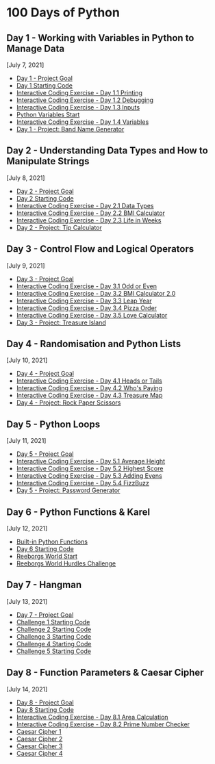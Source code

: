 # 100 Days of Python

## Day 1 - Working with Variables in Python to Manage Data
[July 7, 2021]

* [Day 1 - Project Goal](https://band-name-generator-end.appbrewery.repl.run)
* [Day 1 Starting Code](https://replit.com/@asamanta237/day-1-printing-start)
* [Interactive Coding Exercise - Day 1.1 Printing](https://replit.com/@asamanta237/day-1-1-exercise)
* [Interactive Coding Exercise - Day 1.2 Debugging](https://replit.com/@asamanta237/day-1-2-exercise)
* [Interactive Coding Exercise - Day 1.3 Inputs](https://replit.com/@asamanta237/day-1-3-exercise)
* [Python Variables Start](https://replit.com/@asamanta237/day-1-variables-start)
* [Interactive Coding Exercise - Day 1.4 Variables](https://replit.com/@asamanta237/day-1-4-exercise)
* [Day 1 - Project: Band Name Generator](https://replit.com/@asamanta237/band-name-generator#main.py)


## Day 2 - Understanding Data Types and How to Manipulate Strings
[July 8, 2021]

* [Day 2 - Project Goal](https://tip-calculator-end.appbrewery.repl.run)
* [Day 2 Starting Code](https://replit.com/@asamanta237/day-2-start)
* [Interactive Coding Exercise - Day 2.1 Data Types](https://replit.com/@asamanta237/day-2-1-exercise)
* [Interactive Coding Exercise - Day 2.2 BMI Calculator](https://replit.com/@asamanta237/day-2-2-exercise)
* [Interactive Coding Exercise - Day 2.3 Life in Weeks](https://replit.com/@asamanta237/day-2-3-exercise)
* [Day 2 - Project: Tip Calculator](https://replit.com/@asamanta237/tip-calculator#main.py)


## Day 3 - Control Flow and Logical Operators
[July 9, 2021]

* [Day 3 - Project Goal](https://treasure-island-end.appbrewery.repl.run)
* [Interactive Coding Exercise - Day 3.1 Odd or Even](https://replit.com/@asamanta237/day-3-1-exercise)
* [Interactive Coding Exercise - Day 3.2 BMI Calculator 2.0](https://replit.com/@asamanta237/day-3-2-exercise)
* [Interactive Coding Exercise - Day 3.3 Leap Year](https://replit.com/@asamanta237/day-3-3-exercise)
* [Interactive Coding Exercise - Day 3.4 Pizza Order](https://replit.com/@asamanta237/day-3-4-exercise)
* [Interactive Coding Exercise - Day 3.5 Love Calculator](https://replit.com/@asamanta237/day-3-5-exercise)
* [Day 3 - Project: Treasure Island](https://replit.com/@asamanta237/treasure-island)

## Day 4 - Randomisation and Python Lists
[July 10, 2021]

* [Day 4 - Project Goal](https://rock-paper-scissors-end.appbrewery.repl.run)
* [Interactive Coding Exercise - Day 4.1 Heads or Tails](https://replit.com/@asamanta237/day-4-1-exercise)
* [Interactive Coding Exercise - Day 4.2 Who's Paying](https://replit.com/@asamanta237/day-4-2-exercise)
* [Interactive Coding Exercise - Day 4.3 Treasure Map](https://replit.com/@asamanta237/day-4-3-exercise)
* [Day 4 - Project: Rock Paper Scissors](https://replit.com/@asamanta237/rock-paper-scissors)

## Day 5 - Python Loops
[July 11, 2021]

* [Day 5 - Project Goal](https://password-generator-end.appbrewery.repl.run)
* [Interactive Coding Exercise - Day 5.1 Average Height](https://replit.com/@asamanta237/day-5-1-exercise)
* [Interactive Coding Exercise - Day 5.2 Highest Score](https://replit.com/@asamanta237/day-5-2-exercise)
* [Interactive Coding Exercise - Day 5.3 Adding Evens](https://replit.com/@asamanta237/day-5-3-exercise)
* [Interactive Coding Exercise - Day 5.4 FizzBuzz](https://replit.com/@asamanta237/day-5-4-exercise)
* [Day 5 - Project: Password Generator](https://replit.com/@asamanta237/password-generator)

## Day 6 - Python Functions & Karel
[July 12, 2021]

* [Built-in Python Functions](https://docs.python.org/3/library/functions.html)
* [Day 6 Starting Code](https://replit.com/@asamanta237/day-6-start)
* [Reeborgs World Start](https://reeborg.ca/reeborg.html?lang=en&mode=python&menu=worlds%2Fmenus%2Freeborg_intro_en.json&name=Alone&url=worlds%2Ftutorial_en%2Falone.json)
* [Reeborgs World Hurdles Challenge](https://reeborg.ca/reeborg.html?lang=en&mode=python&menu=worlds%2Fmenus%2Freeborg_intro_en.json&name=Hurdle%201&url=worlds%2Ftutorial_en%2Fhurdle1.json)

## Day 7 - Hangman
[July 13, 2021]

* [Day 7 - Project Goal](https://Day-7-Hangman-Final.appbrewery.repl.run)
* [Challenge 1 Starting Code](https://replit.com/@asamanta237/Day-7-Hangman-1-Start#main.py)
* [Challenge 2 Starting Code](https://replit.com/@asamanta237/Day-7-Hangman-2-Start#main.py)
* [Challenge 3 Starting Code](https://replit.com/@asamanta237/Day-7-Hangman-3-Start#main.py)
* [Challenge 4 Starting Code](https://replit.com/@asamanta237/Day-7-Hangman-4-Start#main.py)
* [Challenge 5 Starting Code](https://replit.com/@asamanta237/Day-7-Hangman-5-Start#main.py)

## Day 8 - Function Parameters & Caesar Cipher
[July 14, 2021]

* [Day 8 - Project Goal](https://repl.it/@appbrewery/caesar-cipher-completed)
* [Day 8 Starting Code](https://replit.com/@asamanta237/day-8-start#main.py)
* [Interactive Coding Exercise - Day 8.1 Area Calculation](https://replit.com/@asamanta237/day-8-1-exercise#main.py)
* [Interactive Coding Exercise - Day 8.2 Prime Number Checker](https://replit.com/@asamanta237/day-8-2-exercise#main.py)
* [Caesar Cipher 1](https://replit.com/@asamanta237/caesar-cipher-1-start#main.py)
* [Caesar Cipher 2](https://replit.com/@asamanta237/caesar-cipher-2-start#main.py)
* [Caesar Cipher 3](https://replit.com/@asamanta237/caesar-cipher-3-start#main.py)
* [Caesar Cipher 4](https://replit.com/@asamanta237/caesar-cipher-4-start#main.py)